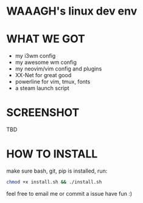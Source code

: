 # WAAAGH's linux dev env

# WHAT WE GOT
- my i3wm config
- my awesome wm config
- my neovim/vim config and plugins
- XX-Net for great good
- powerline for vim, tmux, fonts
- a steam launch script

# SCREENSHOT
TBD

# HOW TO INSTALL
make sure bash, git, pip is installed, run:
```bash
chmod +x install.sh && ./install.sh
```
feel free to email me or commit a issue
have fun :)
